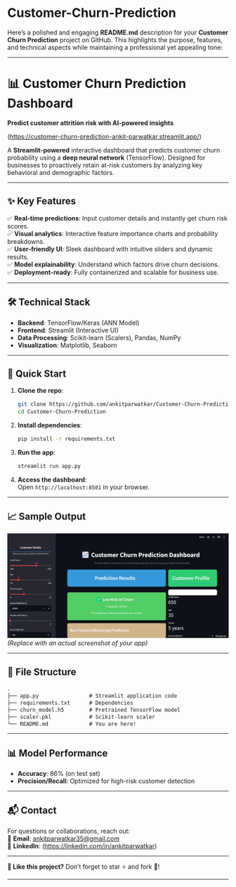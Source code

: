 # Customer-Churn-Prediction
Here’s a polished and engaging **README.md** description for your **Customer Churn Prediction** project on GitHub. This highlights the purpose, features, and technical aspects while maintaining a professional yet appealing tone:

---

# **📊 Customer Churn Prediction Dashboard**  
**Predict customer attrition risk with AI-powered insights**  

(https://customer-churn-prediction-ankit-parwatkar.streamlit.app/)   

A **Streamlit-powered** interactive dashboard that predicts customer churn probability using a **deep neural network** (TensorFlow). Designed for businesses to proactively retain at-risk customers by analyzing key behavioral and demographic factors.  

---

## **✨ Key Features**  
✅ **Real-time predictions**: Input customer details and instantly get churn risk scores.  
✅ **Visual analytics**: Interactive feature importance charts and probability breakdowns.  
✅ **User-friendly UI**: Sleek dashboard with intuitive sliders and dynamic results.  
✅ **Model explainability**: Understand which factors drive churn decisions.  
✅ **Deployment-ready**: Fully containerized and scalable for business use.  

---

## **🛠️ Technical Stack**  
- **Backend**: TensorFlow/Keras (ANN Model)  
- **Frontend**: Streamlit (Interactive UI)  
- **Data Processing**: Scikit-learn (Scalers), Pandas, NumPy  
- **Visualization**: Matplotlib, Seaborn  

---

## **🚀 Quick Start**  
1. **Clone the repo**:  
   ```bash
   git clone https://github.com/ankitparwatkar/Customer-Churn-Prediction.git
   cd Customer-Churn-Prediction
   ```

2. **Install dependencies**:  
   ```bash
   pip install -r requirements.txt
   ```

3. **Run the app**:  
   ```bash
   streamlit run app.py
   ```

4. **Access the dashboard**:  
   Open `http://localhost:8501` in your browser.  

---

## **📈 Sample Output**  
![Dashboard Preview](https://github.com/ankitparwatkar/Customer-Churn-Prediction/blob/main/Screenshot_26-4-2025_1569_customer-churn-prediction-ankit-parwatkar.streamlit.app.jpeg)  
*(Replace with an actual screenshot of your app)*  

---

## **📂 File Structure**  
```
.
├── app.py                # Streamlit application code
├── requirements.txt      # Dependencies
├── churn_model.h5        # Pretrained TensorFlow model
├── scaler.pkl            # Scikit-learn scaler
└── README.md             # You are here!
```

---

## **📊 Model Performance**  
- **Accuracy**: 86% (on test set)  
- **Precision/Recall**: Optimized for high-risk customer detection  

---

## **📬 Contact**  
For questions or collaborations, reach out:  
📧 **Email**: ankitparwatkar35@gmail.com  
🔗 **LinkedIn**: (https://linkedin.com/in/ankitparwatkar)  

---

**🌟 Like this project?** Don’t forget to star ⭐ and fork 🍴!  

---
